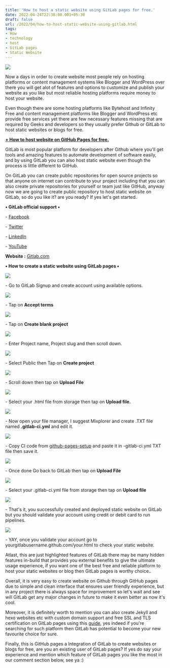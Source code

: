 ```yaml
---
title: 'How to host a static website using GitLab pages for free.'
date: 2022-04-24T22:38:00.001+05:30
draft: false
url: /2022/04/how-to-host-static-website-using-gitlab.html
tags: 
- How
- technology
- host
- GitLab pages
- Static Website
---
```


 [![](https://lh3.googleusercontent.com/-kCEGI2WhIlw/YmWD8HUedSI/AAAAAAAAKZA/_gtoSzxQmKY-T7gVfjf0FOVqrvH23FMVgCNcBGAsYHQ/s1600/1650820076606551-0.png)](https://lh3.googleusercontent.com/-kCEGI2WhIlw/YmWD8HUedSI/AAAAAAAAKZA/_gtoSzxQmKY-T7gVfjf0FOVqrvH23FMVgCNcBGAsYHQ/s1600/1650820076606551-0.png) 

  

  

Now a days in order to create website most people rely on hosting platforms or content management systems like Blogger and WordPress over there you will get alot of features and options to customize and publish your website as you like but most reliable hosting platforms require money to host your website.

  

Even though there are some hosting platforms like Bytehost and Infinity Free and content management platforms like Blogger and WordPress etc provide free services yet there are few necessary features missing that are required by Geeks and developers so they usually prefer Github or GitLab to host static websites or blogs for free.

**[\+ How to host website on GitHub Pages for free.](https://www.techtracker.in/2022/04/how-to-host-website-on-github-pages-for.html)**

  

GitLab is most popular platform for developers after Github where you'll get tools and amazing features to automate development of software easily, and by using GitLab you can also host static website even though the process is little different to GitHub.

  

On GitLab you can create public repositories for open source projects so that anyone on internet can contribute to your project including that you can also create private repositories for yourself or team just like GitHub, anyway now we are going to create public repository to host static website on GitLab, so do you like it? are you ready? If yes let's get started.

  

**• GitLab official support •**

\- [Facebook](https://www.facebook.com/gitlab)

\- [Twitter](https://twitter.com/gitlab)

\- [LinkedIn](https://www.linkedin.com/company/gitlab-com)

\- [YouTube](https://www.youtube.com/channel/UCnMGQ8QHMAnVIsI3xJrihhg)

  

**Website :** [Gitlab.com](http://Gitlab.com)

  

**• How to create a static website using GitLab pages •**

 **[![](https://lh3.googleusercontent.com/-ob19myStjS4/YmWD7CRLjxI/AAAAAAAAKY8/NcEyPKkeaQwNme3iR9GiIx4I2wWlv_XXgCNcBGAsYHQ/s1600/1650820071874335-1.png)](https://lh3.googleusercontent.com/-ob19myStjS4/YmWD7CRLjxI/AAAAAAAAKY8/NcEyPKkeaQwNme3iR9GiIx4I2wWlv_XXgCNcBGAsYHQ/s1600/1650820071874335-1.png)** 

  

\- Go to GitLab Signup and create account using available options.

  

 [![](https://lh3.googleusercontent.com/-oln329dGQHE/YmWD56w7fgI/AAAAAAAAKY4/BX5NBOTRtSALKd8V1hSoAjmy0lA4V1UEwCNcBGAsYHQ/s1600/1650820066421615-2.png)](https://lh3.googleusercontent.com/-oln329dGQHE/YmWD56w7fgI/AAAAAAAAKY4/BX5NBOTRtSALKd8V1hSoAjmy0lA4V1UEwCNcBGAsYHQ/s1600/1650820066421615-2.png) 

  

\- Tap on **Accept terms**

 **[![](https://lh3.googleusercontent.com/-BfgvjhO3vBg/YmWD4nr_bhI/AAAAAAAAKY0/jaBBWRXAE7QC8ijDVI51QmsEPzv9r-TXwCNcBGAsYHQ/s1600/1650820062502206-3.png)](https://lh3.googleusercontent.com/-BfgvjhO3vBg/YmWD4nr_bhI/AAAAAAAAKY0/jaBBWRXAE7QC8ijDVI51QmsEPzv9r-TXwCNcBGAsYHQ/s1600/1650820062502206-3.png)** 

\- Tap on **Create blank project**

 **[![](https://lh3.googleusercontent.com/-XjQzYjKFEu4/YmWD3dV3q-I/AAAAAAAAKYw/RbcNFrWCBnoqjXmAEbA9OrXy_jd2XJtgQCNcBGAsYHQ/s1600/1650820057707714-4.png)](https://lh3.googleusercontent.com/-XjQzYjKFEu4/YmWD3dV3q-I/AAAAAAAAKYw/RbcNFrWCBnoqjXmAEbA9OrXy_jd2XJtgQCNcBGAsYHQ/s1600/1650820057707714-4.png)** 

\- Enter Project name, Project slug and then scroll down.

  

 [![](https://lh3.googleusercontent.com/-QW4a2qcVyx4/YmWD2DJTorI/AAAAAAAAKYs/qeMjcFFYbnQ66hMbFFUCDSbDVkxT4fr0ACNcBGAsYHQ/s1600/1650820053030390-5.png)](https://lh3.googleusercontent.com/-QW4a2qcVyx4/YmWD2DJTorI/AAAAAAAAKYs/qeMjcFFYbnQ66hMbFFUCDSbDVkxT4fr0ACNcBGAsYHQ/s1600/1650820053030390-5.png) 

  

\- Select Public then Tap on **Create project**

 **[![](https://lh3.googleusercontent.com/-kl1Ky-6oEfg/YmWD1O6jr2I/AAAAAAAAKYo/1yHHwwbHh5Mz8pQyVO4zCljSNnYVlHL7QCNcBGAsYHQ/s1600/1650820046054219-6.png)](https://lh3.googleusercontent.com/-kl1Ky-6oEfg/YmWD1O6jr2I/AAAAAAAAKYo/1yHHwwbHh5Mz8pQyVO4zCljSNnYVlHL7QCNcBGAsYHQ/s1600/1650820046054219-6.png)** 

\- Scroll down then tap on **Upload File**

 **[![](https://lh3.googleusercontent.com/-1PMKbGYBqXI/YmWDzbVKSbI/AAAAAAAAKYk/AgLzZufASfwmvp7LimGDqvzJQoYhOv3YwCNcBGAsYHQ/s1600/1650820041906123-7.png)](https://lh3.googleusercontent.com/-1PMKbGYBqXI/YmWDzbVKSbI/AAAAAAAAKYk/AgLzZufASfwmvp7LimGDqvzJQoYhOv3YwCNcBGAsYHQ/s1600/1650820041906123-7.png)** 

\- Select your .html file from storage then tap on **Upload file.**

 **[![](https://lh3.googleusercontent.com/-XOXSfUoVaCU/YmWDyUQkImI/AAAAAAAAKYg/wZh_v3NE3dYT0BFF4oEDhx7GKLrDhni6gCNcBGAsYHQ/s1600/1650820038422934-8.png)](https://lh3.googleusercontent.com/-XOXSfUoVaCU/YmWDyUQkImI/AAAAAAAAKYg/wZh_v3NE3dYT0BFF4oEDhx7GKLrDhni6gCNcBGAsYHQ/s1600/1650820038422934-8.png)** 

\- Now open your file manager, I suggest Mixplorer and create .TXT file named **.gitlab-ci.yml** and edit it.

  

 [![](https://lh3.googleusercontent.com/--OA8TqoG574/YmWDxfnbS_I/AAAAAAAAKYc/OanH9WueJ9ITBE2rzNbGWu8AcVFTJM9PgCNcBGAsYHQ/s1600/1650820034607698-9.png)](https://lh3.googleusercontent.com/--OA8TqoG574/YmWDxfnbS_I/AAAAAAAAKYc/OanH9WueJ9ITBE2rzNbGWu8AcVFTJM9PgCNcBGAsYHQ/s1600/1650820034607698-9.png) 

  

\- Copy CI code from [github-pages-setup](https://about.gitlab.com/blog/2016/04/07/gitlab-pages-setup/) and paste it in -gitlab-ci.yml TXT file then save it.

  

 [![](https://lh3.googleusercontent.com/-KT_9y2gUWrg/YmWDwUreu_I/AAAAAAAAKYY/foCPv4XTEJEvlQ1-O9rkh-py1RhKc89EACNcBGAsYHQ/s1600/1650820029486804-10.png)](https://lh3.googleusercontent.com/-KT_9y2gUWrg/YmWDwUreu_I/AAAAAAAAKYY/foCPv4XTEJEvlQ1-O9rkh-py1RhKc89EACNcBGAsYHQ/s1600/1650820029486804-10.png) 

  

\- Once done Go back to GitLab then tap on **Upload File**

 **[![](https://lh3.googleusercontent.com/-GWiqEh--mIE/YmWDvVL4QJI/AAAAAAAAKYU/2jl_y_0FoVMnDrrfHoX4Gfjy6Q1uRWMkQCNcBGAsYHQ/s1600/1650820025557144-11.png)](https://lh3.googleusercontent.com/-GWiqEh--mIE/YmWDvVL4QJI/AAAAAAAAKYU/2jl_y_0FoVMnDrrfHoX4Gfjy6Q1uRWMkQCNcBGAsYHQ/s1600/1650820025557144-11.png)** 

\- Select your .gitlab-ci.yml file from storage then tap on **Upload file**

 **[![](https://lh3.googleusercontent.com/-SevS911t_T4/YmWDuEsH3aI/AAAAAAAAKYQ/hh9uzpw2RiwQAIjV0lsnc_Y0aWStIrydACNcBGAsYHQ/s1600/1650820016721126-12.png)](https://lh3.googleusercontent.com/-SevS911t_T4/YmWDuEsH3aI/AAAAAAAAKYQ/hh9uzpw2RiwQAIjV0lsnc_Y0aWStIrydACNcBGAsYHQ/s1600/1650820016721126-12.png)** 

\- That's it, you successfully created and deployed static website on GitLab but you should validate your account using credit or debit card to run pipelines.

  

 [![](https://lh3.googleusercontent.com/-A08dTFOD1oU/YmWDrwdTlwI/AAAAAAAAKYM/QuBC6rWaiSstOlmnkBVUw2fvFRz3Z_-zgCNcBGAsYHQ/s1600/1650820012257192-13.png)](https://lh3.googleusercontent.com/-A08dTFOD1oU/YmWDrwdTlwI/AAAAAAAAKYM/QuBC6rWaiSstOlmnkBVUw2fvFRz3Z_-zgCNcBGAsYHQ/s1600/1650820012257192-13.png) 

  

\- YAY, once you validate your account go to yourgitlabusername.github.com/your.html to check your static website.

  

Atlast, this are just highlighted features of GitLab there may be many hidden features in-build that provides you external benefits to give the ultimate usage experience, if you want one of the best free and reliable platform to host your static websites or blog then GitLab pages is worthy choice..

  

  

Overall, it is very easy to create website on Github through GitHub pages due to simple and clean interface that ensures user friendly experience, but in any project there is always space for improvement so let's wait and see will GitLab get any major changes in future to make it even better as now it's cool.

  

Moreover, it is definitely worth to mention you can also create Jekyll and hexo websites etc with custom domain support and free SSL and TLS certification on GitLab pages using this [guide](https://about.gitlab.com/blog/2016/04/07/gitlab-pages-setup/), yes indeed if you're searching for such platform then GitLab has potential to become your new favourite choice for sure.

  

Finally, this is GitHub pages a Integration of GitLab to create websites or blogs for free, are you an existing user of GitLab pages? If yes do say your experience and mention which feature of GitLab pages you like the most in our comment section below, see ya :)